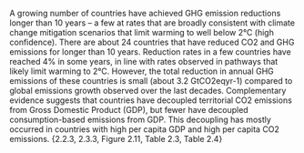 A growing number of countries have achieved GHG emission reductions longer than 10 years – a few at rates that are broadly consistent with climate change mitigation scenarios that limit warming to well below 2°C (high confidence). There are about 24 countries that have reduced CO2 and GHG emissions for longer than 10 years. Reduction rates in a few countries have reached 4% in some years, in line with rates observed in pathways that likely limit warming to 2°C. However, the total reduction in annual GHG emissions of these countries is small (about 3.2 GtCO2eqyr-1) compared to global emissions growth observed over the last decades. Complementary evidence suggests that countries have decoupled territorial CO2 emissions from Gross Domestic Product (GDP), but fewer have decoupled consumption-based emissions from GDP. This decoupling has mostly occurred in countries with high per capita GDP and high per capita CO2 emissions. {2.2.3, 2.3.3, Figure 2.11, Table 2.3, Table 2.4}